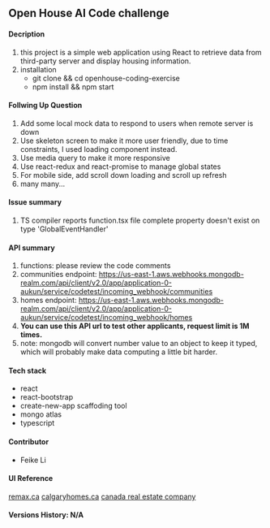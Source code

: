 ## Open House AI Code challenge

#### Decription

1. this project is a simple web application using React to retrieve data from third-party server and display housing information.
2. installation
   - git clone && cd openhouse-coding-exercise
   - npm install && npm start

#### Follwing Up Question

1. Add some local mock data to respond to users when remote server is down
2. Use skeleton screen to make it more user friendly, due to time constraints, I used loading component instead.
3. Use media query to make it more responsive
4. Use react-redux and react-promise to manage global states
5. For mobile side, add scroll down loading and scroll up refresh
6. many many...

#### Issue summary

1. TS compiler reports function.tsx file complete property doesn't exist on type 'GlobalEventHandler'

#### API summary

1. functions: please review the code comments
2. communities endpoint: https://us-east-1.aws.webhooks.mongodb-realm.com/api/client/v2.0/app/application-0-aukun/service/codetest/incoming_webhook/communities
3. homes endpoint: https://us-east-1.aws.webhooks.mongodb-realm.com/api/client/v2.0/app/application-0-aukun/service/codetest/incoming_webhook/homes
4. **You can use this API url to test other applicants, request limit is 1M times.**
5. note: mongodb will convert number value to an object to keep it typed, which will probably make data computing a little bit harder.

#### Tech stack

- react
- react-bootstrap
- create-new-app scaffoding tool
- mongo atlas
- typescript

#### Contributor

- Feike Li

#### UI Reference

[remax.ca](https://www.remax.ca/ab/calgary-real-estate?v=1)
[calgaryhomes.ca](https://calgaryhomes.ca/city-centre-calgary-real-estate.php)
[canada real estate company](https://www.royallepage.ca/en/ab/calgary/properties/)

#### Versions History: N/A
